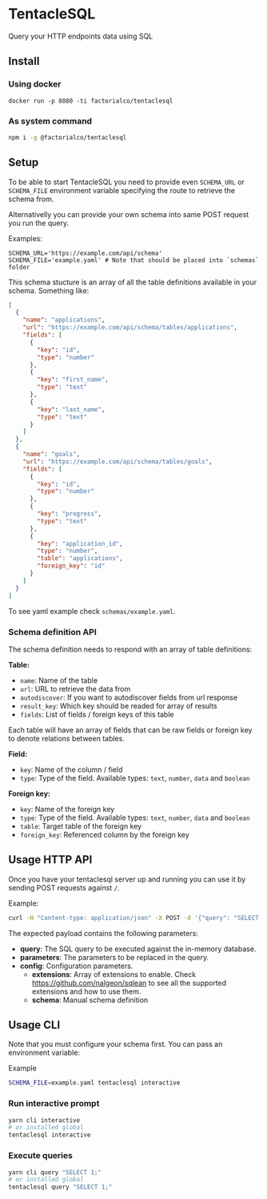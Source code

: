# TentacleSQL

Query your HTTP endpoints data using SQL

## Install

### Using docker

`docker run -p 8080 -ti factorialco/tentaclesql`

### As system command

```bash
npm i -g @factorialco/tentaclesql
```

## Setup

To be able to start TentacleSQL you need to provide even `SCHEMA_URL` or
`SCHEMA_FILE` environment variable specifying the route to retrieve the schema
from.

Alternativelly you can provide your own schema into same POST request you run
the query.

Examples:

```
SCHEMA_URL='https://example.com/api/schema'
SCHEMA_FILE='example.yaml' # Note that should be placed into `schemas` folder
```

This schema stucture is an array of all the table definitions
available in your schema. Something like:

```json
[
  {
    "name": "applications",
    "url": "https://example.com/api/schema/tables/applications",
    "fields": [
      {
        "key": "id",
        "type": "number"
      },
      {
        "key": "first_name",
        "type": "text"
      },
      {
        "key": "last_name",
        "type": "text"
      }
    ]
  },
  {
    "name": "goals",
    "url": "https://example.com/api/schema/tables/goals",
    "fields": [
      {
        "key": "id",
        "type": "number"
      },
      {
        "key": "progress",
        "type": "text"
      },
      {
        "key": "application_id",
        "type": "number",
        "table": "applications",
        "foreign_key": "id"
      }
    ]
  }
]
```

To see yaml example check `schemas/example.yaml`.

### Schema definition API

The schema definition needs to respond with an array of table definitions:

**Table:**

- `name`: Name of the table
- `url`: URL to retrieve the data from
- `autodiscover`: If you want to autodiscover fields from url response
- `result_key`: Which key should be readed for array of results
- `fields`: List of fields / foreign keys of this table

Each table will have an array of fields that can be raw fields or foreign key
to denote relations between tables.

**Field:**

- `key`: Name of the column / field
- `type`: Type of the field. Available types: `text`, `number`, `data` and `boolean`

**Foreign key:**

- `key`: Name of the foreign key
- `type`: Type of the field. Available types: `text`, `number`, `data` and `boolean`
- `table`: Target table of the foreign key
- `foreign_key`: Referenced column by the foreign key

## Usage HTTP API

Once you have your tentaclesql server up and running you can use it by sending
POST requests against `/`.

Example:

```bash
curl -H "Content-type: application/json" -X POST -d '{"query": "SELECT 1;"}' http://localhost:3000/
```

The expected payload contains the following parameters:

- **query**: The SQL query to be executed against the in-memory database.
- **parameters**: The parameters to be replaced in the query.
- **config**: Configuration parameters.
  - **extensions**: Array of extensions to enable. Check
  https://github.com/nalgeon/sqlean to see all the supported extensions and how
  to use them.
  - **schema**: Manual schema definition

## Usage CLI

Note that you must configure your schema first. You can pass an environment
variable:

Example

```bash
SCHEMA_FILE=example.yaml tentaclesql interactive
```

### Run interactive prompt

```bash
yarn cli interactive
# or installed global
tentaclesql interactive
```

### Execute queries

```bash
yarn cli query "SELECT 1;"
# or installed global
tentaclesql query "SELECT 1;"
```
